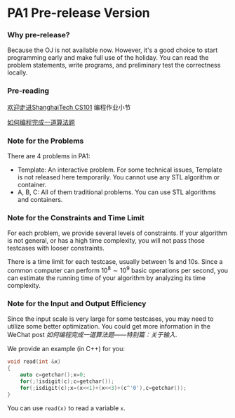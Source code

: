 # PA1 Pre-release Version

### Why pre-release?

Because the OJ is not available now. However, it's a good choice to start programming early and make full use of the holiday. You can read the problem statements, write programs, and preliminary test the correctness locally.



### Pre-reading

[欢迎走进ShanghaiTech CS101](https://mp.weixin.qq.com/s/Ab0mSdIcHBMcivHXzGYNsg) 编程作业小节

[如何编程完成一道算法题](https://mp.weixin.qq.com/s/tXRor1wRlRFZMSbRoVFV_w)



### Note for the Problems

There are 4 problems in PA1:

- Template: An interactive problem. For some technical issues, Template is not released here temporarily. You cannot use any STL algorithm or container.
- A, B, C: All of them traditional problems. You can use STL algorithms and containers.



### Note for the Constraints and Time Limit

For each problem, we provide several levels of constraints. If your algorithm is not general, or has a high time complexity, you will not pass those testcases with looser constraints.

There is a time limit for each testcase, usually between $1$s and $10$s. Since a common computer can perform $10^8\sim10^9$ basic operations per second, you can estimate the running time of your algorithm by analyzing its time complexity.



### Note for the Input and Output Efficiency

Since the input scale is very large for some testcases, you may need to utilize some better optimization. You could get more information in the WeChat post *如何编程完成一道算法题——特别篇：关于输入*.

We provide an example (in C++) for you:

```cpp
void read(int &x)
{
    auto c=getchar();x=0;
    for(;!isdigit(c);c=getchar());
    for(;isdigit(c);x=(x<<1)+(x<<3)+(c^'0'),c=getchar());
}
```

You can use `read(x)` to read a variable `x`.

